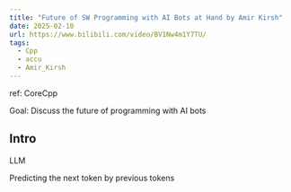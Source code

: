 ```yaml
---
title: "Future of SW Programming with AI Bots at Hand by Amir Kirsh"
date: 2025-02-10
url: https://www.bilibili.com/video/BV1Nw4m1Y7TU/
tags:
  - Cpp
  - accu
  - Amir_Kirsh
---
```


ref: CoreCpp

Goal: Discuss the future of programming with AI bots

## Intro

LLM

Predicting the next token by previous tokens
